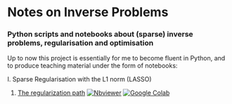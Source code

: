 # Notes on Inverse Problems
### Python scripts and notebooks about (sparse) inverse problems, regularisation and optimisation

Up to now this project is essentially for me to become fluent in Python, and to produce teaching material under the form of notebooks:

I. Sparse Regularisation with the L1 norm (LASSO)
  1. [The regularization path](https://github.com/Guillaume-Garrigos/invprob/blob/master/lasso_1-regularisation_path.ipynb) 
[![Nbviewer](https://badgen.net/badge/View%20on/Nbviewer/orange)](https://nbviewer.jupyter.org/github/Guillaume-Garrigos/invprob/blob/master/lasso_1-regularisation_path.ipynb)
[![Google Colab](https://badgen.net/badge/Launch%20on/Google%20Colab/blue)](https://colab.research.google.com/github/Guillaume-Garrigos/invprob/blob/master/lasso_1-regularisation_path.ipynb)
